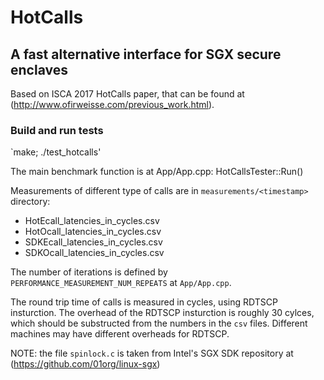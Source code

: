 # HotCalls
## A fast alternative interface for SGX secure enclaves

Based on ISCA 2017 HotCalls paper, that can be found at (http://www.ofirweisse.com/previous_work.html).

### Build and run tests
`make; ./test_hotcalls'

The main benchmark function is at App/App.cpp: HotCallsTester::Run()

Measurements of different type of calls are in `measurements/<timestamp>` directory:

- HotEcall_latencies_in_cycles.csv
- HotOcall_latencies_in_cycles.csv
- SDKEcall_latencies_in_cycles.csv
- SDKOcall_latencies_in_cycles.csv

The number of iterations is defined by `PERFORMANCE_MEASUREMENT_NUM_REPEATS` at `App/App.cpp`.

The round trip time of calls is measured in cycles, using RDTSCP insturction. The overhead of the RDTSCP insturction is roughly 30 cylces, which should be substructed from the numbers in the `csv` files. Different machines may have different overheads for RDTSCP.  

NOTE: the file `spinlock.c` is taken from Intel's SGX SDK repository at (https://github.com/01org/linux-sgx)